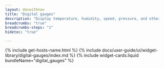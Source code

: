```yaml
---
layout: docwithnav
title: "Digital gauges"
description: "Display temperature, humidity, speed, pressure, and other values on digital-style gauges."
breadcrumbs: "true"
breadcrumbs-steps: "1"
hidetoc: "true"

---
```

{% include get-hosts-name.html %}
{% include docs/user-guide/ui/widget-library/digital-gauges/index.md %}
{% include widget-cards.liquid bundleName="digital_gauges" %}
